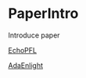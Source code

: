 # PaperIntro
Introduce paper

[EchoPFL](https://github.com/ShawnLee1022/PaperIntro/blob/main/EchoPFL.md)

[AdaEnlight](https://github.com/ShawnLee1022/PaperIntro/blob/main/AdaEnlight.md)

